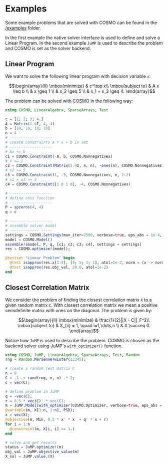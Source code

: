 # Examples
Some example problems that are solved with COSMO can be found in the [/examples](https://github.com/oxfordcontrol/COSMO.jl/tree/master/examples) folder.

In the first example the native solver interface is used to define and solve a Linear Program. In the second example `JuMP` is used to describe the problem and COSMO is set as the solver backend.

## Linear Program
We want to solve the following linear program with decision variable `x`:
```math
\begin{array}{ll} \mbox{minimize} &  c^\top x\\
\mbox{subject to} &  A x \leq b \\
                  &  x \geq 1 \\
                  &  x_2 \geq 5 \\
                  &  x_1 + x_3 \geq 4.
\end{array}
```
The problem can be solved with COSMO in the following way:

```julia
using COSMO, LinearAlgebra, SparseArrays, Test

c = [1; 2; 3; 4.]
A = Matrix(1.0I, 4, 4)
b = [10; 10; 10; 10]
n = 4
# -------------------
# create constraints A * x + b in set
# -------------------
# Ax <= b
c1 = COSMO.Constraint(-A, b, COSMO.Nonnegatives)
# x >= 1
c2 = COSMO.Constraint(Matrix(1.0I, n, n), -ones(n), COSMO.Nonnegatives)
# x2 >= 5
c3 = COSMO.Constraint(1, -5, COSMO.Nonnegatives, n, 2:2)
# x1 + x3 >= 4
c4 = COSMO.Constraint([1 0 1 0], -4, COSMO.Nonnegatives)

# -------------------
# define cost function
# -------------------
P = spzeros(4, 4)
q = c

# -------------------
# assemble solver model
# -------------------
settings = COSMO.Settings(max_iter=2500, verbose=true, eps_abs = 1e-4, eps_rel = 1e-5)
model = COSMO.Model()
assemble!(model, P, q, [c1; c2; c3; c4], settings = settings)
res = COSMO.optimize!(model);

@testset "Linear Problem" begin
  @test isapprox(res.x[1:4], [3; 5; 1; 1], atol=1e-2, norm = (x -> norm(x, Inf)))
  @test isapprox(res.obj_val, 20.0, atol=1e-2)
end
```

## Closest Correlation Matrix
We consider the problem of finding the closest correlation matrix `X` to a given random matrix `C`. With closest correlation matrix we mean a positive semidefinite matrix with ones on the diagonal. The problem is given by:
```math
\begin{array}{ll} \mbox{minimize} &  \frac{1}{2}||X - C||_F^2\\
\mbox{subject to} &  X_{ii} = 1, \quad i=1,\dots,n \\
                  &  X \succeq 0.
\end{array}
```
Notice how `JuMP` is used to describe the problem. COSMO is chosen as the backend solver using JuMP's `with_optimizer()` function.
```julia
using COSMO, JuMP, LinearAlgebra, SparseArrays, Test, Random
rng = Random.MersenneTwister(12345);

# create a random test matrix C
n = 8
C = -1 .+ rand(rng, n, n) .* 2;
c = vec(C);

# define problem in JuMP
q = -vec(C);
r = 0.5 * vec(C)' * vec(C);
m = JuMP.Model(with_optimizer(COSMO.Optimizer, verbose=true, eps_abs = 1e-4));
@variable(m, X[1:n, 1:n], PSD);
x = vec(X);
@objective(m, Min, 0.5 * x' * x  + q' * x + r)
for i = 1:n
  @constraint(m, X[i, i] == 1.)
end

# solve and get results
status = JuMP.optimize!(m)
obj_val = JuMP.objective_value(m)
X_sol = JuMP.value.(X)
```